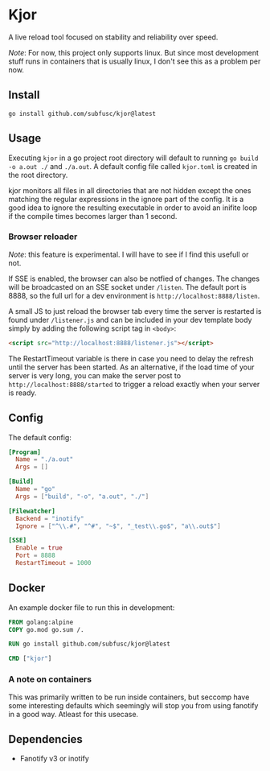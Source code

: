 # Kjor

A live reload tool focused on stability and reliability over speed.

*Note*: For now, this project only supports linux. But since most
development stuff runs in containers that is usually linux, I don't
see this as a problem per now.

## Install

`go install github.com/subfusc/kjor@latest`

## Usage

Executing `kjor` in a go project root directory will default to
running `go build -o a.out ./` and `./a.out`. A default config file
called `kjor.toml` is created in the root directory.

kjor monitors all files in all directories that are not hidden except
the ones matching the regular expressions in the ignore part of the
config. It is a good idea to ignore the resulting executable in order
to avoid an inifite loop if the compile times becomes larger than 1
second.

### Browser reloader

*Note*: this feature is experimental. I will have to see if I find this
usefull or not.

If SSE is enabled, the browser can also be notfied of changes. The
changes will be broadcasted on an SSE socket under `/listen`. The
default port is 8888, so the full url for a dev environment is
`http://localhost:8888/listen`.

A small JS to just reload the browser tab every time the server is
restarted is found under `/listener.js` and can be included in your
dev template body simply by adding the following script tag in `<body>`:

```HTML
<script src="http://localhost:8888/listener.js"></script>
```

The RestartTimeout variable is there in case you need to delay the
refresh until the server has been started. As an alternative, if the
load time of your server is very long, you can make the server post to
`http://localhost:8888/started` to trigger a reload exactly when your
server is ready.

## Config

The default config:

```TOML
[Program]
  Name = "./a.out"
  Args = []

[Build]
  Name = "go"
  Args = ["build", "-o", "a.out", "./"]

[Filewatcher]
  Backend = "inotify"
  Ignore = ["^\\.#", "^#", "~$", "_test\\.go$", "a\\.out$"]

[SSE]
  Enable = true
  Port = 8888
  RestartTimeout = 1000
```

## Docker

An example docker file to run this in development:

```Dockerfile
FROM golang:alpine
COPY go.mod go.sum /.

RUN go install github.com/subfusc/kjor@latest

CMD ["kjor"]
```

### A note on containers

This was primarily written to be run inside containers, but seccomp
have some interesting defaults which seemingly will stop you from
using fanotify in a good way. Atleast for this usecase.

## Dependencies

- Fanotify v3 or inotify
